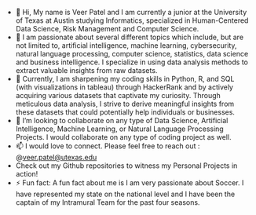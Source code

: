 - 👋 Hi, My name is  Veer Patel and I am currently a junior at the University of Texas at Austin studying Informatics, specialized in Human-Centered Data Science, Risk Management and Computer Science.
- 👀 I am passionate about several different topics which include, but are not limited to, artificial intelligence, machine learning, cybersecurity, natural language processing, computer science, statistics, data science and business intelligence. I specialize in using data analysis methods to extract valuable insights from raw datasets.
- 🌱 Currently, I am sharpening my coding skills in Python, R, and SQL (with visualizations in tableau) through HackerRank and by actively acquiring various datasets that captivate my curiosity. Through meticulous data analysis, I strive to derive meaningful insights from these datasets that could potentially help individuals or businesses.
- 💞️ I’m looking to collaborate on any type of Data Science, Artificial Intelligence, Machine Learning, or Natural Language Processing Projects. I would collaborate on any type of coding project as well.
- 📫 I would love to connect. Please feel free to reach out : @veer.patel@utexas.edu
- Check out my Github repositories to witness my Personal Projects in action!
- ⚡ Fun fact: A fun fact about me is I am very passionate about Soccer. I have represented my state on the national level and I have been the captain of my Intramural Team for the past four seasons.

<!---
veerpatel04/veerpatel04 is a ✨ special ✨ repository because its `README.md` (this file) appears on your GitHub profile.
You can click the Preview link to take a look at your changes.
--->
